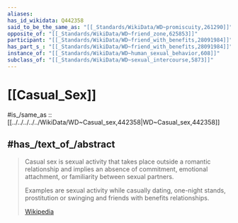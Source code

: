 ```yaml
---
aliases: 
has_id_wikidata: Q442358
said_to_be_the_same_as: "[[_Standards/WikiData/WD~promiscuity,261290]]"
opposite_of: "[[_Standards/WikiData/WD~friend_zone,625853]]"
participant: "[[_Standards/WikiData/WD~friend_with_benefits,28091984]]"
has_part_s_: "[[_Standards/WikiData/WD~friend_with_benefits,28091984]]"
instance_of: "[[_Standards/WikiData/WD~human_sexual_behavior,608]]"
subclass_of: "[[_Standards/WikiData/WD~sexual_intercourse,5873]]"
---
```


# [[Casual_Sex]] 

#is_/same_as :: [[../../../../../WikiData/WD~Casual_sex,442358|WD~Casual_sex,442358]] 
## #has_/text_of_/abstract 

> Casual sex is sexual activity that takes place outside a romantic relationship 
> and implies an absence of commitment, emotional attachment, 
> or familiarity between sexual partners. 
> 
> Examples are sexual activity while casually dating, one-night stands, 
> prostitution or swinging and friends with benefits relationships.
>
> [Wikipedia](https://en.wikipedia.org/wiki/Casual%20sex) 

